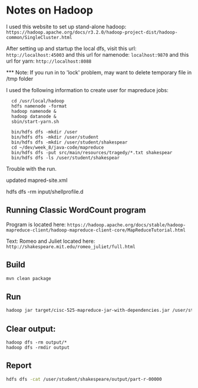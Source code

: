 # Notes on Hadoop
I used this website to set up stand-alone hadoop: 
`https://hadoop.apache.org/docs/r3.2.0/hadoop-project-dist/hadoop-common/SingleCluster.html`

After setting up and startup the local dfs, visit this url:
`http://localhost:45003` and this url for namenode: 
`localhost:9870` and this url for yarn: 
`http://localhost:8088` 

*** Note: If you run in to 'lock' problem, may want to delete temporary file in /tmp folder

I used the following information to create user for mapreduce jobs:

```
  cd /usr/local/hadoop
  hdfs namenode -format
  hadoop namenode &
  hadoop datanode &
  sbin/start-yarn.sh

  bin/hdfs dfs -mkdir /user
  bin/hdfs dfs -mkdir /user/student
  bin/hdfs dfs -mkdir /user/student/shakespear
  cd ~/dev/week_8/java-code/mapreduce
  bin/hdfs dfs -put src/main/resources/tragedy/*.txt shakespear
  bin/hdfs dfs -ls /user/student/shakespear

```

Trouble with the run.

updated mapred-site.xml

hdfs dfs -rm input/shellprofile.d

## Running Classic WordCount program
Program is located here: `https://hadoop.apache.org/docs/stable/hadoop-mapreduce-client/hadoop-mapreduce-client-core/MapReduceTutorial.html`

Text: Romeo and Juliet located here: `http://shakespeare.mit.edu/romeo_juliet/full.html`

## Build

```bash
mvn clean package
```

## Run

```bash
hadoop jar target/cisc-525-mapreduce-jar-with-dependencies.jar /user/student/shakespeare /user/student/shakespeare/output
```

## Clear output:
```
hadoop dfs -rm output/*
hadoop dfs -rmdir output
```

## Report

```bash
hdfs dfs -cat /user/student/shakespeare/output/part-r-00000
```
